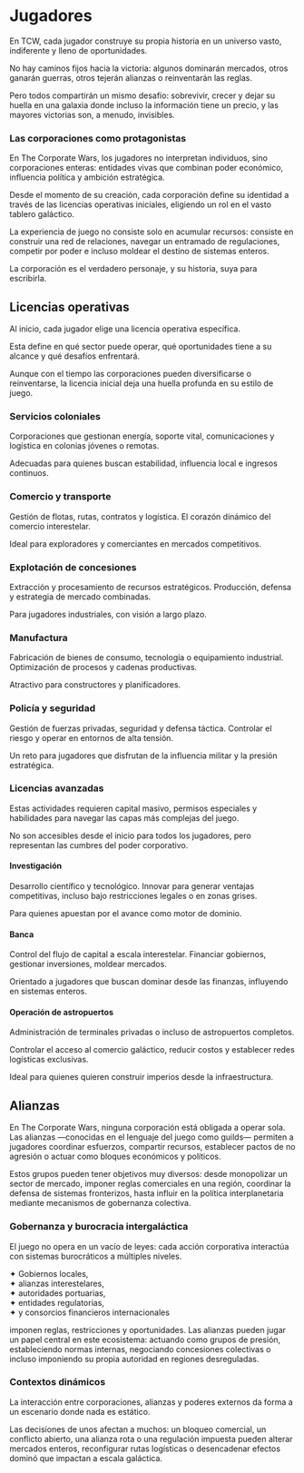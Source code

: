 # Jugadores

En TCW, cada jugador construye su propia historia en un universo vasto, indiferente y lleno de oportunidades.

No hay caminos fijos hacia la victoria: algunos dominarán mercados, otros ganarán guerras, otros tejerán alianzas o reinventarán las reglas.

Pero todos compartirán un mismo desafío: sobrevivir, crecer y dejar su huella en una galaxia donde incluso la información tiene un precio, y las mayores victorias son, a menudo, invisibles.

### Las corporaciones como protagonistas

En The Corporate Wars, los jugadores no interpretan individuos, sino corporaciones enteras: entidades vivas que combinan poder económico, influencia política y ambición estratégica.

Desde el momento de su creación, cada corporación define su identidad a través de las licencias operativas iniciales, eligiendo un rol en el vasto tablero galáctico.

La experiencia de juego no consiste solo en acumular recursos: consiste en construir una red de relaciones, navegar un entramado de regulaciones, competir por poder e incluso moldear el destino de sistemas enteros.

La corporación es el verdadero personaje, y su historia, suya para escribirla.

## Licencias operativas
Al inicio, cada jugador elige una licencia operativa específica.

Esta define en qué sector puede operar, qué oportunidades tiene a su alcance y qué desafíos enfrentará.

Aunque con el tiempo las corporaciones pueden diversificarse o reinventarse, la licencia inicial deja una huella profunda en su estilo de juego.

### Servicios coloniales
Corporaciones que gestionan energía, soporte vital, comunicaciones y logística en colonias jóvenes o remotas.

Adecuadas para quienes buscan estabilidad, influencia local e ingresos continuos.

### Comercio y transporte
Gestión de flotas, rutas, contratos y logística. El corazón dinámico del comercio interestelar.

Ideal para exploradores y comerciantes en mercados competitivos.

### Explotación de concesiones
Extracción y procesamiento de recursos estratégicos. Producción, defensa y estrategia de mercado combinadas.

Para jugadores industriales, con visión a largo plazo.

### Manufactura
Fabricación de bienes de consumo, tecnología o equipamiento industrial. Optimización de procesos y cadenas productivas.

Atractivo para constructores y planificadores.

### Policía y seguridad
Gestión de fuerzas privadas, seguridad y defensa táctica. Controlar el riesgo y operar en entornos de alta tensión.

Un reto para jugadores que disfrutan de la influencia militar y la presión estratégica.

### Licencias avanzadas
Estas actividades requieren capital masivo, permisos especiales y habilidades para navegar las capas más complejas del juego.

No son accesibles desde el inicio para todos los jugadores, pero representan las cumbres del poder corporativo.

#### Investigación
Desarrollo científico y tecnológico. Innovar para generar ventajas competitivas, incluso bajo restricciones legales o en zonas grises.

Para quienes apuestan por el avance como motor de dominio.

#### Banca
Control del flujo de capital a escala interestelar. Financiar gobiernos, gestionar inversiones, moldear mercados.

Orientado a jugadores que buscan dominar desde las finanzas, influyendo en sistemas enteros.

#### Operación de astropuertos
Administración de terminales privadas o incluso de astropuertos completos.

Controlar el acceso al comercio galáctico, reducir costos y establecer redes logísticas exclusivas.

Ideal para quienes quieren construir imperios desde la infraestructura.

## Alianzas
En The Corporate Wars, ninguna corporación está obligada a operar sola. Las alianzas —conocidas en el lenguaje del juego como guilds— permiten a jugadores coordinar esfuerzos, compartir recursos, establecer pactos de no agresión o actuar como bloques económicos y políticos.

Estos grupos pueden tener objetivos muy diversos: desde monopolizar un sector de mercado, imponer reglas comerciales en una región, coordinar la defensa de sistemas fronterizos, hasta influir en la política interplanetaria mediante mecanismos de gobernanza colectiva.

### Gobernanza y burocracia intergaláctica
El juego no opera en un vacío de leyes: cada acción corporativa interactúa con sistemas burocráticos a múltiples niveles.

✦ Gobiernos locales,  
✦ alianzas interestelares,  
✦ autoridades portuarias,  
✦ entidades regulatorias,  
✦ y consorcios financieros internacionales

imponen reglas, restricciones y oportunidades. Las alianzas pueden jugar un papel central en este ecosistema: actuando como grupos de presión, estableciendo normas internas, negociando concesiones colectivas o incluso imponiendo su propia autoridad en regiones desreguladas.

### Contextos dinámicos
La interacción entre corporaciones, alianzas y poderes externos da forma a un escenario donde nada es estático.

Las decisiones de unos afectan a muchos: un bloqueo comercial, un conflicto abierto, una alianza rota o una regulación impuesta pueden alterar mercados enteros, reconfigurar rutas logísticas o desencadenar efectos dominó que impactan a escala galáctica.